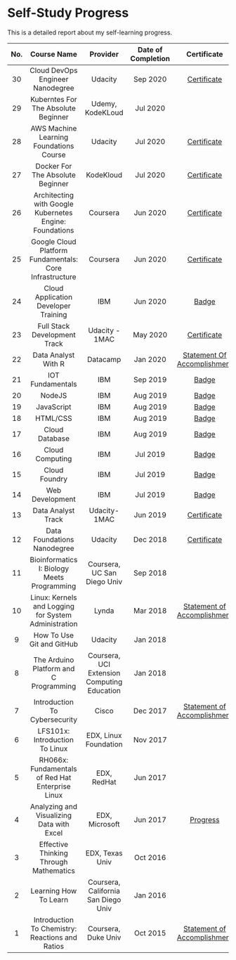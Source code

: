 # Self-Study Progress

This is a detailed report about my self-learning progress.

|No.| Course Name | Provider | Date of Completion | Certificate | Project|
|:-:|:-----------------:|:-----------:|:-----------------:|:-------------:|:-----------:|
|30|Cloud DevOps Engineer Nanodegree|Udacity|Sep 2020|[Certificate](https://confirm.udacity.com/CSMTTZSC)|[Capstone Project](https://github.com/MahaAmin/Udacity-DevOps-Capstone)|
|29|Kuberntes For The Absolute Beginner|Udemy, KodeKLoud|Jul 2020||[Project](https://github.com/MahaAmin/Voting-App-Stack-Kubernetes)|
|28|AWS Machine Learning Foundations Course|Udacity|Jul 2020|[Certificate](https://drive.google.com/file/d/1MGcfNC0stZKDyg1f5CjJ1x3aoRrRcdmo/view?usp=sharing)|[Project](https://pypi.org/project/maha-my-first-package/)|
|27|Docker For The Absolute Beginner|KodeKloud|Jul 2020|[Certificate](https://drive.google.com/file/d/14ymJBTLP6DQDiT7RyChb6NZYIGVMP_WH/view?usp=sharing)||
|26|Architecting with Google Kubernetes Engine: Foundations|Coursera|Jun 2020|[Certificate](https://www.coursera.org/account/accomplishments/records/L6QESGTVTVCB)||
|25|Google Cloud Platform Fundamentals: Core Infrastructure|Coursera|Jun 2020|[Certificate](https://www.coursera.org/account/accomplishments/records/QPFGHPRUVH76?utm_product=course)||
|24|Cloud Application Developer Training|IBM|Jun 2020|[Badge](https://www.youracclaim.com/badges/4c0b0c11-cff4-45c7-810a-707093aa5ca1/linked_in_profile) |[Certificate](https://drive.google.com/file/d/1VWDoYFKUG3ljjzMVcvhZ1R_eRHDwmRiH/view?usp=sharing)
|23|Full Stack Development Track|Udacity - 1MAC|May 2020|[Certificate](https://drive.google.com/file/d/1HogSYr4tuXdLvPCciQqz_ybXdyQmnAKs/view?usp=sharing)
|22|Data Analyst With R|Datacamp|Jan 2020|[Statement Of Accomplishment](https://www.datacamp.com/statement-of-accomplishment/track/e185a9e20f0d90fba161463d50655f40d325d80c)
|21|IOT Fundamentals|IBM|Sep 2019|[Badge](https://www.youracclaim.com/badges/0040d574-42ee-4c98-9df9-6e5cf1767814/linked_in_profile)|
|20|NodeJS|IBM|Aug 2019|[Badge](https://www.youracclaim.com/badges/68fe2a83-c82e-4030-917d-46e9a1e42f91/linked_in_profile)|
|19|JavaScript|IBM|Aug 2019|[Badge](https://www.youracclaim.com/badges/8ad58e35-d48b-4a86-98f7-e0de39490058/linked_in_profile)|
|18|HTML/CSS|IBM|Aug 2019|[Badge](https://www.youracclaim.com/badges/e31ff424-4e0b-4260-ae16-8300c5158922/linked_in_profile)|
|17|Cloud Database|IBM|Aug 2019|[Badge](https://www.youracclaim.com/badges/0164c1db-4e10-45a7-b5f2-8901459a7814/linked_in_profile)||
|16|Cloud Computing|IBM|Jul 2019|[Badge](https://www.youracclaim.com/badges/ad1cc6eb-e448-40c5-9a79-ee4388b862f8/linked_in_profile)| 
|15|Cloud Foundry|IBM|Jul 2019|[Badge](https://www.youracclaim.com/badges/849aab2b-e1e2-4cc8-a501-88c3be1fed03/linked_in_profile)|
|14|Web Development|IBM|Jul 2019|[Badge](https://www.youracclaim.com/badges/bff014be-3bad-47d8-9f03-244c385b06c7/linked_in_profile)|
|13|Data Analyst Track|Udacity-1MAC|Jun 2019|[Certificate](https://drive.google.com/file/d/10G0uERmeonA-49i7fC5TaOG32DiS3Vow/view?usp=sharing)||
|12|Data Foundations Nanodegree|Udacity|Dec 2018|[Certificate](https://graduation.udacity.com/confirm/ARQQE45N)|[4 Projects](https://github.com/MahaAmin/Udacity-DFND-Projects)
|11|Bioinformatics I: Biology Meets Programming|Coursera, UC San Diego Univ|Sep 2018||[Hands-On](https://github.com/MahaAmin/Bioinformatics-HandsOn)
|10|Linux: Kernels and Logging for System Administration|Lynda|Mar 2018|[Statement of Accomplishment](https://drive.google.com/file/d/1tUmmntSGFejCWh86NhmntBkJFCDNHREs/view)|
|9|How To Use Git and GitHub|Udacity|Jan 2018|||
|8|The Arduino Platform and C Programming|Coursera, UCI Extension Computing Education|Jan 2018||[Arduino-Automatic-Irrigation-System](https://github.com/MahaAmin/Arduino-Automatic-Irrigation-System)
|7|Introduction To Cybersecurity|Cisco|Dec 2017|[Statement of Accomplishment](https://drive.google.com/file/d/1TgK6jrX885ht_flXHvXDl7ZAGQKoONb_/view)|
|6|LFS101x: Introduction To Linux|EDX, Linux Foundation|Nov 2017||[Auto-Packages-Installation](https://github.com/MahaAmin/Automate-Packages-Installation)
|5|RH066x: Fundamentals of Red Hat Enterprise Linux|EDX, RedHat|Jun 2017||[Scripts](https://github.com/MahaAmin/Scripts)
|4|Analyzing and Visualizing Data with Excel|EDX, Microsoft|Jun 2017|[Progress](https://drive.google.com/open?id=1ToRzsox_UOttU1rXc1ZixsEVKn22rtLb)|
|3|Effective Thinking Through Mathematics|EDX, Texas Univ|Oct 2016||
|2|Learning How To Learn|Coursera, California San Diego Univ|Jan 2016||
|1|Introduction To Chemistry: Reactions and Ratios|Coursera, Duke Univ|Oct 2015|[Statement of Accomplishment](https://drive.google.com/file/d/1BiPO9RarQk97i9B7nGtJsr_Uzm3aLdTS/view)|
